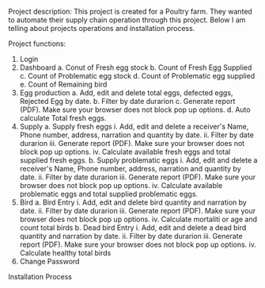 Project description: This project is created for a Poultry farm. They wanted to automate their supply chain operation through this project. Below I am telling about projects operations and installation process.

Project functions:
1. Login
2. Dashboard
   a. Conut of Fresh egg stock 
   b. Count of Fresh Egg Supplied
   c. Count of Problematic egg stock
   d. Count of Problematic egg supplied
   e. Count of Remaining bird
3. Egg production
   a. Add, edit and delete total eggs, defected eggs, Rejected Egg by date.
   b. Filter by date durarion
   c. Generate report (PDF). Make sure your browser does not block pop up options.
   d. Auto calculate Total fresh eggs.
4. Supply
   a. Supply fresh eggs
      i. Add, edit and delete a receiver's Name, Phone number, address, narration and quantity by date.
      ii. Filter by date durarion
      iii. Generate report (PDF). Make sure your browser does not block pop up options.
      iv. Calculate available fresh eggs and total supplied fresh eggs.
   b. Supply problematic eggs
      i. Add, edit and delete a receiver's Name, Phone number, address, narration and quantity by date.
      ii. Filter by date durarion
      iii. Generate report (PDF). Make sure your browser does not block pop up options.
      iv. Calculate available problematic eggs and total supplied problematic eggs.
5. Bird
   a. Bird Entry
      i. Add, edit and delete bird quantity and narration by date.
      ii. Filter by date durarion
      iii. Generate report (PDF). Make sure your browser does not block pop up options.
      iv. Calculate mortaliti or age and count total birds
   b. Dead bird Entry
      i. Add, edit and delete a dead bird quantity and narration by date.
      ii. Filter by date durarion
      iii. Generate report (PDF). Make sure your browser does not block pop up options.
      iv. Calculate healthy total birds
 6. Change Password

Installation Process

